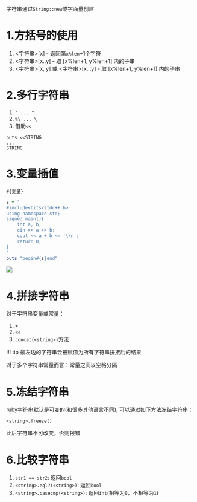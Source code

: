 字符串通过`String::new`或字面量创建

###  ###

# 1.方括号的使用 #

1.	<字符串>[x] - 返回第`x%len`+1个字符
2.	<字符串>[x..y] - 取 [x%len+1, y%len+1] 内的子串
3.	<字符串>[x, y] 或 <字符串>[x...y] - 取 [x%len+1, y%len+1) 内的子串

# 2.多行字符串 #

1.	`" ... "`
2.	`%\ ... \`
3.	借助`<<`
```title="如："
puts <<STRING
...   
STRING
```

# 3.变量插值 #

`#{变量}`

```rb
s = "
#include<bits/stdc++.h>
using namespace std;
signed main(){
	int a, b;
	cin >> a >> b;
	cout << a + b << '\\n';
	return 0;
}
"
puts "begin#{s}end"
```
![](https://pic.peo.pw/a/2023/02/04/63de2415aa2f1.png)

# 4.拼接字符串 #

对于字符串变量或常量：

1.	 `+`
2.	 `<<`
3.	 `concat(<string>)`方法

!!! tip
	最左边的字符串会被赋值为所有字符串拼接后的结果

对于多个字符串常量而言：常量之间以空格分隔

# 5.冻结字符串 #

ruby字符串默认是可变的(和很多其他语言不同), 可以通过如下方法冻结字符串：

```
<string>.freeze()
```

此后字符串不可改变，否则报错

# 6.比较字符串 #

1.	`str1 == str2`: 返回`bool`
2.	`<string>.eql?(<string>)`: 返回`bool`
3.	`<string>.casecmp(<string>)`: 返回`int`(相等为`0`，不相等为`1`)


